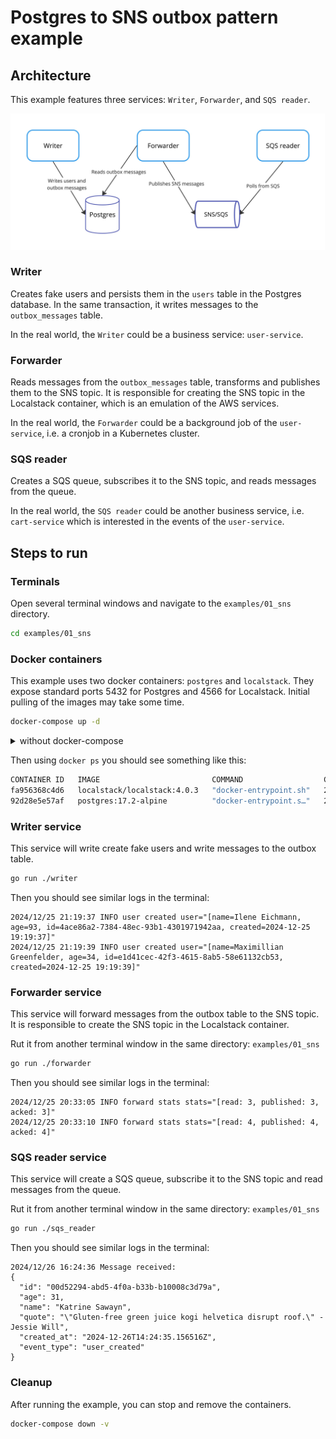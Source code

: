 # Postgres to SNS outbox pattern example

##  Architecture

This example features three services: `Writer`, `Forwarder`, and `SQS reader`.

![Project Logo](diagram.jpg)

### Writer

Creates fake users and persists them in the `users` table in the Postgres database. 
In the same transaction, it writes messages to the `outbox_messages` table.

In the real world, the `Writer` could be a business service: `user-service`.

### Forwarder

Reads messages from the `outbox_messages` table, transforms and publishes them to the SNS topic.
It is responsible for creating the SNS topic in the Localstack container, which is an emulation of the AWS services.

In the real world, the `Forwarder` could be a background job of the `user-service`, i.e. a cronjob in a Kubernetes cluster.

### SQS reader

Creates a SQS queue, subscribes it to the SNS topic, and reads messages from the queue.

In the real world, the `SQS reader` could be another business service, i.e. `cart-service` which is interested in the events of the `user-service`.


## Steps to run

### Terminals

Open several terminal windows and navigate to the `examples/01_sns` directory.

```sh
cd examples/01_sns
```

### Docker containers

This example uses two docker containers: `postgres` and `localstack`.
They expose standard ports 5432 for Postgres and 4566 for Localstack.
Initial pulling of the images may take some time.

```sh
docker-compose up -d    
```

<details>
  <summary>without docker-compose</summary>

```sh
docker run -d --name postgres -e POSTGRES_USER=user -e POSTGRES_PASSWORD=password -e POSTGRES_DB=dbname -p 5432:5432 -v $(pwd)/../../internal/sql/01_outbox_messages.up.sql:/docker-entrypoint-initdb.d/01_outbox_messages.up.sql -v $(pwd)/../../internal/sql/02_users.up.sql:/docker-entrypoint-initdb.d/02_users.up.sql postgres:17.2-alpine
```

```sh
docker run -d --name localstack -e SERVICES=sns,sqs -e GATEWAY_LISTEN=0.0.0.0:4566 -e AWS_DEFAULT_REGION=eu-central-1 -p 4566:4566 localstack/localstack:4.0.3
```

</details>



Then using `docker ps` you should see something like this:

```sh
CONTAINER ID   IMAGE                         COMMAND                  CREATED          STATUS                   PORTS                                                                NAMES
fa956368c4d6   localstack/localstack:4.0.3   "docker-entrypoint.sh"   2 minutes ago   Up 2 minutes (healthy)   4510-4559/tcp, 5678/tcp, 0.0.0.0:4566->4566/tcp, :::4566->4566/tcp   localstack
92d28e5e57af   postgres:17.2-alpine          "docker-entrypoint.s…"   2 minutes ago   Up 2 minutes             0.0.0.0:5432->5432/tcp, :::5432->5432/tcp                            postgres
```

### Writer service

This service will write create fake users and write messages to the outbox table.

```sh
go run ./writer
```

Then you should see similar logs in the terminal:

```text
2024/12/25 21:19:37 INFO user created user="[name=Ilene Eichmann, age=93, id=4ace86a2-7384-48ec-93b1-4301971942aa, created=2024-12-25 19:19:37]"
2024/12/25 21:19:39 INFO user created user="[name=Maximillian Greenfelder, age=34, id=e1d41cec-42f3-4615-8ab5-58e61132cb53, created=2024-12-25 19:19:39]"
```

### Forwarder service

This service will forward messages from the outbox table to the SNS topic.
It is responsible to create the SNS topic in the Localstack container.

Rut it from another terminal window in the same directory: `examples/01_sns`

```sh
go run ./forwarder
```

Then you should see similar logs in the terminal:

```text
2024/12/25 20:33:05 INFO forward stats stats="[read: 3, published: 3, acked: 3]"
2024/12/25 20:33:10 INFO forward stats stats="[read: 4, published: 4, acked: 4]"
```

### SQS reader service

This service will create a SQS queue, subscribe it to the SNS topic and read messages from the queue.

Rut it from another terminal window in the same directory: `examples/01_sns`

```sh
go run ./sqs_reader
```

Then you should see similar logs in the terminal:

```text
2024/12/26 16:24:36 Message received:
{
  "id": "00d52294-abd5-4f0a-b33b-b10008c3d79a",
  "age": 31,
  "name": "Katrine Sawayn",
  "quote": "\"Gluten-free green juice kogi helvetica disrupt roof.\" - Jessie Will",
  "created_at": "2024-12-26T14:24:35.156516Z",
  "event_type": "user_created"
}
```

### Cleanup

After running the example, you can stop and remove the containers.

```sh
docker-compose down -v
```